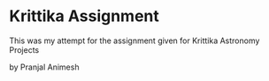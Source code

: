 # Krittika Assignment

This was my attempt for the assignment given for Krittika Astronomy Projects

by Pranjal Animesh
